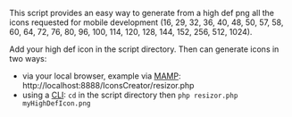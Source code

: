 This script provides an easy way to generate from a high def png all the icons requested for mobile development (16, 29, 32, 36, 40, 48, 50, 57, 58, 60, 64, 72, 76, 80, 96, 100, 114, 120, 128, 144, 152, 256, 512, 1024).

Add your high def icon in the script directory. Then can generate icons in two ways:
- via your local browser, example via [MAMP](http://www.mamp.info/en/index.html): http://localhost:8888/IconsCreator/resizor.php
- using a [CLI](http://en.wikipedia.org/wiki/Command-line_interface): `cd` in the script directory then `php resizor.php myHighDefIcon.png`
